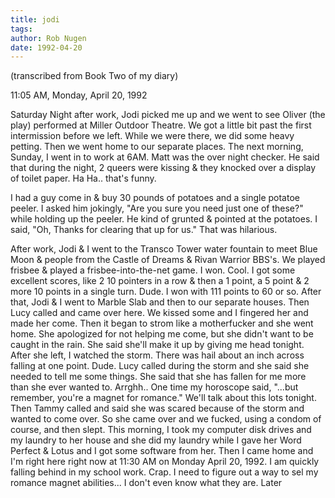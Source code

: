 ```yaml
---
title: jodi
tags: 
author: Rob Nugen
date: 1992-04-20
---
```


<p class=note>(transcribed from Book Two of my diary)

<p class=date>11:05 AM, Monday, April 20, 1992

<p>Saturday Night after work, Jodi picked me up and we went to see
Oliver (the play) performed at Miller Outdoor Theatre.  We got a little
bit past the first intermission before we left.  While we were there,
we did some heavy petting.  Then we went home to our separate places.
The next morning, Sunday, I went in to work at 6AM.  Matt was the over
night checker.  He said that during the night, 2 queers were kissing &
they knocked over a display of toilet paper.  Ha Ha.. that's funny.

<p>I had a guy come in & buy 30 pounds of potatoes and a single
potatoe peeler.  I asked him jokingly, "Are you sure you need just one
of these?" while holding up the peeler.  He kind of grunted & pointed
at the potatoes. I said, "Oh, Thanks for clearing that up for us."
That was hilarious.

<p>After work, Jodi & I went to the Transco Tower water fountain to
meet Blue Moon & people from the Castle of Dreams & Rivan Warrior
BBS's.  We played frisbee & played a frisbee-into-the-net game.  I
won.  Cool.  I got some excellent scores, like 2 10 pointers in a row
& then a 1 point, a 5 point & 2 more 10 points in a single turn.
Dude.  I won with 111 points to 60 or so.  After that, Jodi & I went
to Marble Slab and then to our separate houses.  Then Lucy called and
came over here.  We kissed some and I fingered her and made her come.
Then it began to strom like a motherfucker and she went home.  She
apologized for not helping me come, but she didn't want to be caught
in the rain.  She said she'll make it up by giving me head tonight.
After she left, I watched the storm.  There was hail about an inch
across falling at one point.  Dude.  Lucy called during the storm and
she said she needed to tell me some things.  She said that she has
fallen for me more than she ever wanted to. Arrghh.. One time my
horoscope said, "...but remember, you're a magnet for romance." We'll
talk about this lots tonight.  Then Tammy called and said she was
scared because of the storm and wanted to come over.  So she came over
and we fucked, using a condom of course, and then slept.  This
morning, I took my computer disk drives and my laundry to her house
and she did my laundry while I gave her Word Perfect & Lotus and I got
some software from her.  Then I came home and I'm right here right now
at 11:30 AM on Monday April 20, 1992.  I am quickly falling behind in
my school work. Crap. I need to figure out a way to sel my romance
magnet abilities... I don't even know what they are.  Later

